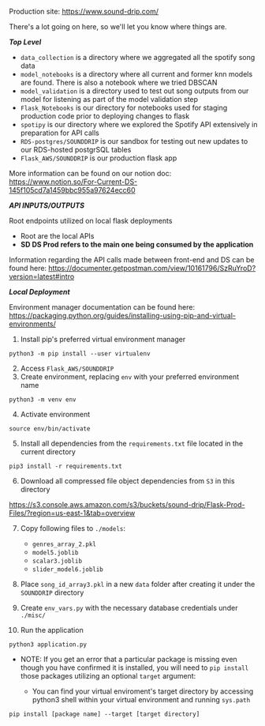 Production site: https://www.sound-drip.com/

There's a lot going on here, so we'll let you know where things are.

***Top Level***
- `data_collection` is a directory where we aggregated all the spotify song data
- `model_notebooks` is a directory where all current and former knn models are found. There is also a notebook where we tried DBSCAN
- `model_validation` is a directory used to test out song outputs from our model for listening as part of the model validation step
- `Flask_Notebooks` is our directory for notebooks used for staging production code prior to deploying changes to flask
- `spotipy` is our directory where we explored the Spotify API extensively in preparation for API calls
- `RDS-postgres/SOUNDDRIP` is our sandbox for testing out new updates to our RDS-hosted postgrSQL tables
- `Flask_AWS/SOUNDDRIP` is our production flask app

More information can be found on our notion doc: https://www.notion.so/For-Current-DS-145f105cd7a1459bbc955a97624ecc60

***API INPUTS/OUTPUTS***


Root endpoints utilized on local flask deployments
- Root are the local APIs
- **SD DS Prod refers to the main one being consumed by the application**

Information regarding the API calls made between front-end and DS can be found here:
https://documenter.getpostman.com/view/10161796/SzRuYroD?version=latest#intro


***Local Deployment***

Environment manager documentation can be found here:
https://packaging.python.org/guides/installing-using-pip-and-virtual-environments/


1. Install pip's preferred virtual environment manager 

```
python3 -m pip install --user virtualenv
```
2. Access `Flask_AWS/SOUNDDRIP`
3. Create environment, replacing `env` with your preferred environment name 

```
python3 -m venv env
```
4. Activate environment

```
source env/bin/activate
```

5. Install all dependencies from the `requirements.txt` file located in the current directory 
 

```
pip3 install -r requirements.txt
```

6. Download all compressed file object dependencies from `S3` in this directory

https://s3.console.aws.amazon.com/s3/buckets/sound-drip/Flask-Prod-Files/?region=us-east-1&tab=overview

7. Copy following files to `./models`: 
    - `genres_array_2.pkl`
    - `model5.joblib`
    - `scalar3.joblib`
    - `slider_model6.joblib`

8. Place `song_id_array3.pkl` in a new `data` folder after creating it under the `SOUNDDRIP` directory

9. Create `env_vars.py` with the necessary database credentials under `./misc/` 


9. Run the application

```
python3 application.py 
```

* NOTE: If you get an error that a particular package is missing even though you have confirmed it is installed, you will need to `pip install` those packages utilizing an optional `target` argument:

     - You can find your virtual enviroment's target directory by accessing python3 shell within your virtual environment and running `sys.path`  

```
pip install [package name] --target [target directory]
```






